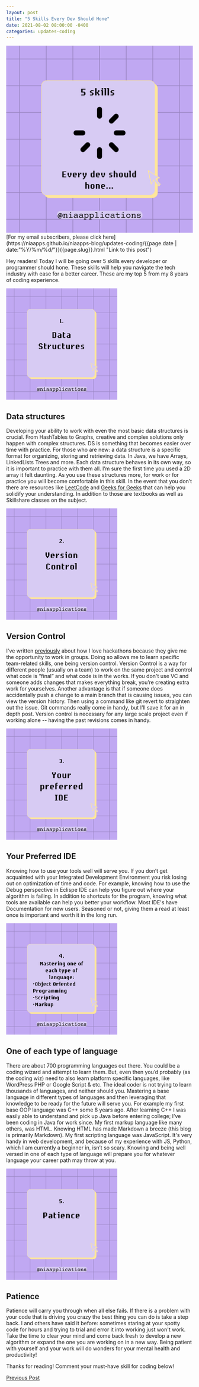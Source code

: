 ```yaml
---
layout: post
title: "5 Skills Every Dev Should Hone"
date: 2021-08-02 08:00:00 -0400
categories: updates-coding
---
```

<!-- HTML Meta Tags -->
<title></title>
<meta name="description" content="Crucial skills every developer should have.">
<div class="thumbnail">
  <img id="" src="/../../images/5.png" alt="5 Skills Every Dev Should Hone">
  </div>
<!-- Facebook Meta Tags -->
<meta property="og:url" content="">
<meta property="og:type" content="website">
<meta property="og:title" content="5 Skills Every Dev Should Hone">
<meta property="og:description" content="Crucial skills every developer should have.">
<meta property="og:image" content="/../../images/5.png">

<!-- Twitter Meta Tags -->
<meta name="twitter:card" content="summary_large_image">
<meta property="twitter:url" content="">
<meta name="twitter:title" content="5 Skills Every Dev Should Hone">
<meta name="twitter:description" content="Crucial skills every developer should have.">
<meta name="twitter:image" content="/../../images/5.png">

<div class="feed" markdown="1">
 [For my email subscribers, please click here](https://niaapps.github.io/niaapps-blog/updates-coding/{{page.date | date:"%Y/%m/%d/"}}{{page.slug}}.html "Link to this post")
</div>

Hey readers!
Today I will be going over 5 skills every developer or programmer should hone. These skills will help you navigate the tech industry with ease for a better career. These are my top 5 from my 8 years of coding experience.
<div class="scale-img">
  <img id="ds-dev" src="/../../images/1st.png" alt="graphic that says 1. Data Structures" width="300px" height="auto">
</div>

## Data structures

Developing your ability to work with even the most basic data structures is crucial. From HashTables to Graphs, creative and complex solutions only happen with complex structures. DS is something that becomes easier over time with practice. For those who are new: a data structure is a specific format for organizing, storing and retrieving data. In Java, we have Arrays, LinkedLists Trees and more. Each data structure behaves in its own way, so it is important to practice with them all. I’m sure the first time you used a 2D array it felt daunting. As you use these structures more, for work or for practice you will become comfortable in this skill. In the event that you don’t there are resources like <a href="https://leetcode.com/problemset/all/?search=data+structures&sort=ASCENDING&order=DIFFICULTY" target="_blank" title="LeetCode data structures problems">LeetCode</a> and <a href="https://www.geeksforgeeks.org/data-structures/" target="_blank" title="Geeks for Geeks Data Structures">Geeks for Geeks</a> that can help you solidify your understanding. In addition to those are textbooks as well as Skillshare classes on the subject.


<div class="scale-img">
  <img id="ds-dev" src="/../../images/2nd.png" alt="graphic that says 1. Data Structures" width="300px" height="auto">
</div>

## Version Control

I've written <a href="https://niaapps.github.io/niaapps-blog/updates-coding/2021/05/26/CUNY-Hackathon.html" target="_blank" title="CUNY Hackathon Post">previously</a> about how I love hackathons because they give me the opportunity to work in groups. Doing so allows me to learn specific team-related skills, one being version control. Version Control is a way for different people (usually on a team) to work on the same project and control what code is “final” and what code is in the works. If you don't use VC and someone adds  changes that makes everything break, you’re creating extra work for yourselves. Another advantage is that if someone does accidentally push a change to a main branch that is causing issues, you can view the version history. Then using a command like git revert to straighten out the issue. Git commands really come in handy, but I’ll save it for an in depth post. Version control is necessary for any large scale project even if working alone -- having the past revisions comes in handy.


<div class="scale-img">
  <img id="ds-dev" src="/../../images/3rd.png" alt="graphic that says 1. Data Structures" width="300px" height="auto">
</div>

## Your Preferred IDE

Knowing how to use your tools well will serve you. If you don’t get acquainted with your Integrated Development Environment you risk losing out on optimization of time and code. For example, knowing how to use the Debug perspective in Eclispe IDE can help you figure out where your algorithm is failing. In addition to shortcuts for the program, knowing what tools are available can help you better your workflow. Most IDE's have Documentation for new users. Seasoned or not, giving them a read at least once is important and worth it in the long run.

<div class="scale-img">
  <img id="ds-dev" src="/../../images/4th.png" alt="graphic that says 1. Data Structures" width="300px" height="auto">
</div>

## One of each type of language

There are about 700 programming languages out there. You could be a coding wizard and attempt to learn them. But, even then you’d probably (as the coding wiz) need to also learn platform specific languages, like WordPress PHP or Google Script & etc. The ideal coder is not trying to learn thousands of languages, and neither should you. Mastering a base language in different types of languages and then leveraging that knowledge to be ready for the future will serve you. For example my first base OOP language was C++ some 8 years ago. After learning C++ I was easily able to understand and pick up Java before entering college; I’ve been coding in Java for work since. My first markup language like many others, was HTML. Knowing HTML has made Markdown a breeze (this blog is primarily Markdown). My first scripting language was JavaScript. It's very handy in web development, and because of my experience with JS, Python, which I am currently a beginner in, isn’t so scary. Knowing and being well versed in one of each type of language will prepare you for whatever language your career path may throw at you. 

<div class="scale-img">
  <img id="ds-dev" src="/../../images/5th.png" alt="graphic that says 1. Data Structures" width="300px" height="auto">
</div>

## Patience

Patience will carry you through when all else fails. If there is a problem with your code that is driving you crazy the best thing you can do is take a step back. I and others have said it before: sometimes staring at your spotty code for hours and trying to trial and error it into working just won't work. Take the time to clear your mind and come back fresh to develop a new algorithm or expand the one you are working on in a new way. Being patient with yourself and your work will do wonders for your mental health and productivity!



Thanks for reading! Comment your must-have skill for coding below!

<!-- Buttons for Blog post update prev with last post regularly don't forget date and title-->
<div class="button-post">
   <a href="https://niaapps.github.io/niaapps-blog/updates-coding/2021/07/15/INIT-Hackathon.html" class="post-button" id="button-nxt">Previous Post</a>
    <!-- <a href="" class="post-button" id="button-nxt">Next Post</a> -->

  </div>